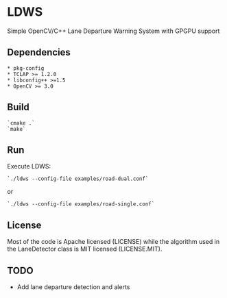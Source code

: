 LDWS
====

Simple OpenCV/C++ Lane Departure Warning System with GPGPU support

Dependencies
------------
	* pkg-config
	* TCLAP >= 1.2.0
	* libconfig++ >=1.5
	* OpenCV >= 3.0

Build
-----

	`cmake .`
	`make`

Run
---

Execute LDWS:

	`./ldws --config-file examples/road-dual.conf`

or

	`./ldws --config-file examples/road-single.conf`

License
-------

Most of the code is Apache licensed (LICENSE) while the algorithm used in
the LaneDetector class is MIT licensed (LICENSE.MIT).

TODO
----

* Add lane departure detection and alerts
